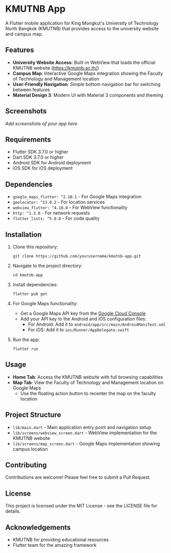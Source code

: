 # KMUTNB App

A Flutter mobile application for King Mongkut's University of Technology North Bangkok (KMUTNB) that provides access to the university website and campus map.

## Features

- **University Website Access**: Built-in WebView that loads the official KMUTNB website (https://kmutnb.ac.th/)
- **Campus Map**: Interactive Google Maps integration showing the Faculty of Technology and Management location
- **User-Friendly Navigation**: Simple bottom navigation bar for switching between features
- **Material Design 3**: Modern UI with Material 3 components and theming

## Screenshots

*Add screenshots of your app here*

## Requirements

- Flutter SDK 3.7.0 or higher
- Dart SDK 3.7.0 or higher
- Android SDK for Android deployment
- iOS SDK for iOS deployment

## Dependencies

- `google_maps_flutter: ^2.10.1` - For Google Maps integration
- `geolocator: ^13.0.2` - For location services
- `webview_flutter: ^4.10.0` - For WebView functionality
- `http: ^1.3.0` - For network requests
- `flutter_lints: ^5.0.0` - For code quality

## Installation

1. Clone this repository:
   ```
   git clone https://github.com/yourusername/kmutnb-app.git
   ```

2. Navigate to the project directory:
   ```
   cd kmutnb-app
   ```

3. Install dependencies:
   ```
   flutter pub get
   ```

4. For Google Maps functionality:
   - Get a Google Maps API key from the [Google Cloud Console](https://console.cloud.google.com/)
   - Add your API key to the Android and iOS configuration files:
     - For Android: Add it to `android/app/src/main/AndroidManifest.xml`
     - For iOS: Add it to `ios/Runner/AppDelegate.swift`

5. Run the app:
   ```
   flutter run
   ```

## Usage

- **Home Tab**: Access the KMUTNB website with full browsing capabilities
- **Map Tab**: View the Faculty of Technology and Management location on Google Maps
  - Use the floating action button to recenter the map on the faculty location

## Project Structure

- `lib/main.dart` - Main application entry point and navigation setup
- `lib/screens/webview_screen.dart` - WebView implementation for the KMUTNB website
- `lib/screens/map_screen.dart` - Google Maps implementation showing campus location

## Contributing

Contributions are welcome! Please feel free to submit a Pull Request.

## License

This project is licensed under the MIT License - see the LICENSE file for details.

## Acknowledgements

- KMUTNB for providing educational resources
- Flutter team for the amazing framework
